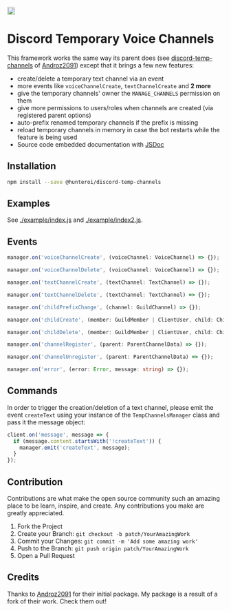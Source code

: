 <a href="https://www.npmjs.com/@hunteroi/discord-temp-channels"><img src="https://badge.fury.io/js/%40hunteroi%2Fdiscord-temp-channels.svg" alt="npm version" height="18"></a>
# Discord Temporary Voice Channels

This framework works the same way its parent does (see [discord-temp-channels](https://github.com/Androz2091/discord-temp-channels) of [Androz2091](https://github.com/Androz2091)) except that it brings a few new features: 
- create/delete a temporary text channel via an event
- more events like `voiceChannelCreate`, `textChannelCreate` and **2 more**
- give the temporary channels' owner the `MANAGE_CHANNELS` permission on them
- give more permissions to users/roles when channels are created (via registered parent options)
- auto-prefix renamed temporary channels if the prefix is missing
- reload temporary channels in memory in case the bot restarts while the feature is being used
- Source code embedded documentation with [JSDoc](https://en.wikipedia.org/wiki/JSDoc)

## Installation

```sh
npm install --save @hunteroi/discord-temp-channels
```

## Examples

See [./example/index.js](example/index.js) and [./example/index2.js](example/index2.js).

## Events
```ts
manager.on('voiceChannelCreate', (voiceChannel: VoiceChannel) => {});

manager.on('voiceChannelDelete', (voiceChannel: VoiceChannel) => {});

manager.on('textChannelCreate', (textChannel: TextChannel) => {});

manager.on('textChannelDelete', (textChannel: TextChannel) => {});

manager.on('childPrefixChange', (channel: GuildChannel) => {});

manager.on('childCreate', (member: GuildMember | ClientUser, child: ChildChannelData, parent: ParentChannelData) => {});

manager.on('childDelete', (member: GuildMember | ClientUser, child: ChildChannelData, parent: ParentChannelData) => {});

manager.on('channelRegister', (parent: ParentChannelData) => {});

manager.on('channelUnregister', (parent: ParentChannelData) => {});

manager.on('error', (error: Error, message: string) => {});
```

## Commands
In order to trigger the creation/deletion of a text channel, please emit the event `createText` using your instance of the `TempChannelsManager` class and pass it the message object: 
```ts
client.on('message', message => {
  if (message.content.startsWith('!createText')) {
    manager.emit('createText', message);
  }
});
```

## Contribution
Contributions are what make the open source community such an amazing place to be learn, inspire, and create. Any contributions you make are greatly appreciated.

1. Fork the Project
2. Create your Branch: `git checkout -b patch/YourAmazingWork`
3. Commit your Changes: `git commit -m 'Add some amazing work'`
4. Push to the Branch: `git push origin patch/YourAmazingWork`
5. Open a Pull Request

## Credits
Thanks to [Androz2091](https://github.com/Androz2091) for their initial package. My package is a result of a fork of their work. Check them out!
